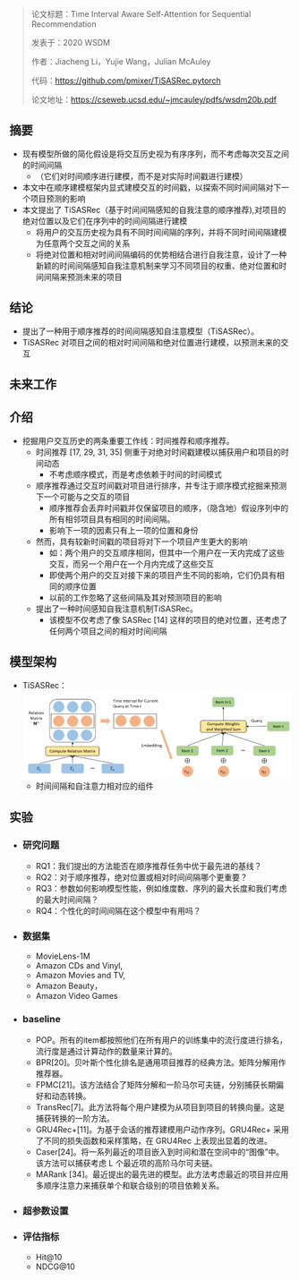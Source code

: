 > 论文标题：Time Interval Aware Self-Attention for Sequential Recommendation
>
> 发表于：2020 WSDM
>
> 作者：Jiacheng Li，Yujie Wang，Julian McAuley
>
> 代码：https://github.com/pmixer/TiSASRec.pytorch
>
> 论文地址：https://cseweb.ucsd.edu/~jmcauley/pdfs/wsdm20b.pdf

## 摘要

- 现有模型所做的简化假设是将交互历史视为有序序列，而不考虑每次交互之间的时间间隔
  - （它们对时间顺序进行建模，而不是对实际时间戳进行建模）
- 本文中在顺序建模框架内显式建模交互的时间戳，以探索不同时间间隔对下一个项目预测的影响
- 本文提出了 TiSASRec（基于时间间隔感知的自我注意的顺序推荐),对项目的绝对位置以及它们在序列中的时间间隔进行建模
  - 将用户的交互历史视为具有不同时间间隔的序列，并将不同时间间隔建模为任意两个交互之间的关系
  - 将绝对位置和相对时间间隔编码的优势相结合进行自我注意，设计了一种新颖的时间间隔感知自我注意机制来学习不同项目的权重、绝对位置和时间间隔来预测未来的项目

## 结论

- 提出了一种用于顺序推荐的时间间隔感知自注意模型（TiSASRec）。 
- TiSASRec 对项目之间的相对时间间隔和绝对位置进行建模，以预测未来的交互

## 未来工作

## 介绍

- 挖掘用户交互历史的两条重要工作线：时间推荐和顺序推荐。
  - 时间推荐 [17, 29, 31, 35] 侧重于对绝对时间戳建模以捕获用户和项目的时间动态
    - 不考虑顺序模式，而是考虑依赖于时间的时间模式
  - 顺序推荐通过交互时间戳对项目进行排序，并专注于顺序模式挖掘来预测下一个可能与之交互的项目
    - 顺序推荐会丢弃时间戳并仅保留项目的顺序，（隐含地）假设序列中的所有相邻项目具有相同的时间间隔。
    - 影响下一项的因素只有上一项的位置和身份
  - 然而，具有较新时间戳的项目将对下一个项目产生更大的影响
    - 如：两个用户的交互顺序相同，但其中一个用户在一天内完成了这些交互，而另一个用户在一个月内完成了这些交互
    - 即使两个用户的交互对接下来的项目产生不同的影响，它们仍具有相同的顺序位置
    - 以前的工作忽略了这些间隔及其对预测项目的影响
  - 提出了一种时间感知自我注意机制TiSASRec。
    - 该模型不仅考虑了像 SASRec [14] 这样的项目的绝对位置，还考虑了任何两个项目之间的相对时间间隔

## 模型架构

- TiSASRec：
  <img src="img/1.png" alt="1" style="zoom:80%;" />
  - 时间间隔和自注意力相对应的组件

## 实验

- ### 研究问题

  - RQ1：我们提出的方法能否在顺序推荐任务中优于最先进的基线？ 
  - RQ2：对于顺序推荐，绝对位置或相对时间间隔哪个更重要？ 
  - RQ3：参数如何影响模型性能，例如维度数、序列的最大长度和我们考虑的最大时间间隔？ 
  - RQ4：个性化的时间间隔在这个模型中有用吗？

- ### 数据集

  - MovieLens-1M
  - Amazon CDs and Vinyl,
  - Amazon  Movies and TV, 
  - Amazon Beauty，
  - Amazon Video Games

- ### baseline

  - POP。所有的item都按照他们在所有用户的训练集中的流行度进行排名，流行度是通过计算动作的数量来计算的。
  - BPR[20]。贝叶斯个性化排名是通用项目推荐的经典方法。矩阵分解用作推荐器。 
  - FPMC[21]。该方法结合了矩阵分解和一阶马尔可夫链，分别捕获长期偏好和动态转换。 
  - TransRec[7]。此方法将每个用户建模为从项目到项目的转换向量。这是捕获转换的一阶方法。 
  - GRU4Rec+[11]。为基于会话的推荐建模用户动作序列。GRU4Rec+ 采用了不同的损失函数和采样策略，在 GRU4Rec  上表现出显着的改进。
  - Caser[24]。将一系列最近的项目嵌入到时间和潜在空间中的“图像”中。该方法可以捕获考虑 L 个最近项的高阶马尔可夫链。 
  - MARank [34]。最近提出的最先进的模型。此方法考虑最近的项目并应用多顺序注意力来捕获单个和联合级别的项目依赖关系。

- ### 超参数设置

- ### 评估指标

  - Hit@10 
  - NDCG@10